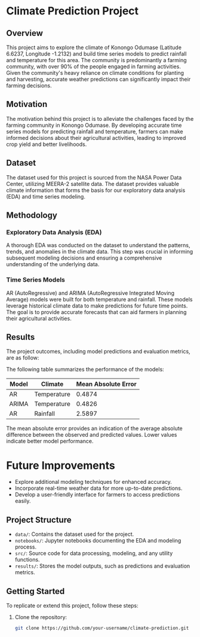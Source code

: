 # Climate Prediction Project

## Overview

This project aims to explore the climate of Konongo Odumase (Latitude 6.6237, Longitude -1.2132) and build time series models to predict rainfall and temperature for this area. The community is predominantly a farming community, with over 90% of the people engaged in farming activities. Given the community's heavy reliance on climate conditions for planting and harvesting, accurate weather predictions can significantly impact their farming decisions.

## Motivation

The motivation behind this project is to alleviate the challenges faced by the farming community in Konongo Odumase. By developing accurate time series models for predicting rainfall and temperature, farmers can make informed decisions about their agricultural activities, leading to improved crop yield and better livelihoods.

## Dataset

The dataset used for this project is sourced from the NASA Power Data Center, utilizing MEERA-2 satellite data. The dataset provides valuable climate information that forms the basis for our exploratory data analysis (EDA) and time series modeling.

## Methodology

### Exploratory Data Analysis (EDA)

A thorough EDA was conducted on the dataset to understand the patterns, trends, and anomalies in the climate data. This step was crucial in informing subsequent modeling decisions and ensuring a comprehensive understanding of the underlying data.

### Time Series Models

AR (AutoRegressive) and ARIMA (AutoRegressive Integrated Moving Average) models were built for both temperature and rainfall. These models leverage historical climate data to make predictions for future time points. The goal is to provide accurate forecasts that can aid farmers in planning their agricultural activities.


## Results

The project outcomes, including model predictions and evaluation metrics, are as follow:

The following table summarizes the performance of the models:

| Model | Climate | Mean Absolute Error |
|-------|---------|----------------------|
| AR    | Temperature | 0.4874 |
| ARIMA | Temperature | 0.4826 |
| AR    | Rainfall    | 2.5897 |


The mean absolute error provides an indication of the average absolute difference between the observed and predicted values. Lower values indicate better model performance.



# Future Improvements

- Explore additional modeling techniques for enhanced accuracy.
- Incorporate real-time weather data for more up-to-date predictions.
- Develop a user-friendly interface for farmers to access predictions easily.


## Project Structure

- `data/`: Contains the dataset used for the project.
- `notebooks/`: Jupyter notebooks documenting the EDA and modeling process.
- `src/`: Source code for data processing, modeling, and any utility functions.
- `results/`: Stores the model outputs, such as predictions and evaluation metrics.

## Getting Started

To replicate or extend this project, follow these steps:

1. Clone the repository:

   ```bash
   git clone https://github.com/your-username/climate-prediction.git
